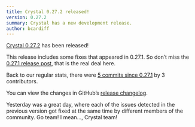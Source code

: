```yaml
---
title: Crystal 0.27.2 released!
version: 0.27.2
summary: Crystal has a new development release.
author: bcardiff
---
```


[Crystal 0.27.2](https://github.com/crystal-lang/crystal/releases/tag/0.27.2) has been released!

This release includes some fixes that appeared in 0.27.1. So don’t miss the [0.27.1 release post](/2019/01/30/crystal-0.27.1-released/), that is the real deal here.

Back to our regular stats, there were [5 commits since 0.27.1](https://github.com/crystal-lang/crystal/compare/0.27.1...0.27.2) by 3 contributors.

You can view the changes in GitHub’s [release changelog](https://github.com/crystal-lang/crystal/releases/tag/0.27.2).

Yesterday was a great day, where each of the issues detected in the previous version got fixed at the same time by different members of the community. Go team! I mean..., Crystal team!
